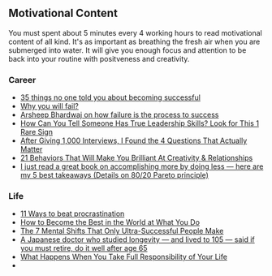 ## Motivational Content ##
You must spent about 5 minutes every 4 working hours to read motivational content of all kind. It's as important as breathing the fresh air when you are submerged into water. It will give you enough focus and attention to be back into your routine with positveness and creativity. 
 
### Career ###
 - [35 things no one told you about becoming successful](https://journal.thriveglobal.com/35-things-no-one-told-you-about-becoming-successful-4b25edd1fe9)
 - [Why you will fail?](https://www.ted.com/search?q=why+you+will+fail)
 - [Arsheep Bhardwaj on how failure is the process to success](https://journal.thriveglobal.com/arsheep-bhardwaj-on-how-failure-is-the-process-to-success-a8d203ec317d)
 - [How Can You Tell Someone Has True Leadership Skills? Look for This 1 Rare Sign](https://www.inc.com/marcel-schwantes/how-can-you-tell-someone-has-true-leadership-skills-look-for-this-1-rare-sign.html)
 - [After Giving 1,000 Interviews, I Found the 4 Questions That Actually Matter](https://www.inc.com/david-walker/after-giving-1000-interviews-i-found-the-4-questions-that-actually-matter.html)
 - [21 Behaviors That Will Make You Brilliant At Creativity & Relationships](https://journal.thriveglobal.com/21-behaviors-that-will-make-you-brilliant-at-creativity-relationships-315d7dd94699)
 - [I just read a great book on accomplishing more by doing less — here are my 5 best takeaways (Details on 80/20 Pareto principle)](http://www.businessinsider.com/how-to-accomplish-more-by-doing-less-2017-7)
 
### Life ###
 - [11 Ways to beat procrastination](https://www.inc.com/travis-bradberry/11-ways-to-beat-procrastination.html)
 - [How to Become the Best in the World at What You Do](https://journal.thriveglobal.com/how-to-become-the-best-in-the-world-at-what-you-do-45e74115c07a)
 - [The 7 Mental Shifts That Only Ultra-Successful People Make](https://journal.thriveglobal.com/7-mental-shifts-ultra-successful-people-make-4f2f95bf0c7)
 - [A Japanese doctor who studied longevity — and lived to 105 — said if you must retire, do it well after age 65](http://www.businessinsider.com/doctor-who-studied-longevity-dont-retire-2017-7) 
 - [What Happens When You Take Full Responsibility of Your Life](https://journal.thriveglobal.com/what-happens-when-you-take-full-responsibility-of-your-life-dbbb5c5afcf6)
 - []()
